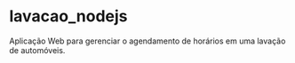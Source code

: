 # lavacao_nodejs
Aplicação Web para gerenciar o agendamento de horários em uma lavação de automóveis.
